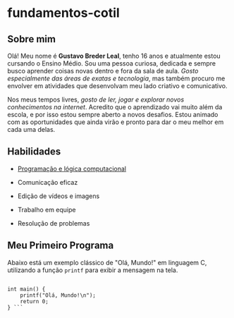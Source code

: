 # fundamentos-cotil

## Sobre mim
Olá! Meu nome é **Gustavo Breder Leal**, tenho 16 anos e atualmente estou cursando o Ensino Médio. Sou uma pessoa curiosa, dedicada e sempre busco aprender coisas novas dentro e fora da sala de aula. _Gosto especialmente das áreas de exatas e tecnologia_, mas também procuro me envolver em atividades que desenvolvam meu lado criativo e comunicativo.

Nos meus tempos livres, _gosto de ler, jogar e explorar novos conhecimentos na internet_. Acredito que o aprendizado vai muito além da escola, e por isso estou sempre aberto a novos desafios. Estou animado com as oportunidades que ainda virão e pronto para dar o meu melhor em cada uma delas.

## Habilidades
- [Programação e lógica computacional](https://www.w3schools.com/)

- Comunicação eficaz

- Edição de vídeos e imagens

- Trabalho em equipe

- Resolução de problemas

## Meu Primeiro Programa

Abaixo está um exemplo clássico de "Olá, Mundo!" em linguagem C, utilizando a função `printf` para exibir a mensagem na tela.

```#include <stdio.h>

int main() {
    printf("Olá, Mundo!\n");
    return 0;
} ```